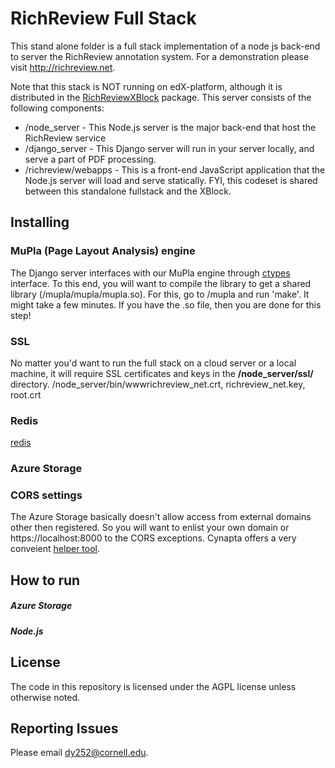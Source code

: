 # RichReview Full Stack
This stand alone folder is a full stack implementation of a node js back-end to server the RichReview annotation system. For a demonstration please visit http://richreview.net.

Note that this stack is NOT running on edX-platform, although it is distributed in the [RichReviewXBlock](https://github.com/DongwookYoon/RichReviewXBlock) package. This server consists of the following components:
* /node_server - This Node.js server is the major back-end that host the RichReview service
* /django_server - This Django server will run in your server locally, and serve a part of PDF processing.
* /richreview/webapps - This is a front-end JavaScript application that the Node.js server will load and serve statically. FYI, this codeset is shared between this standalone fullstack and the XBlock.

## Installing
### MuPla (Page Layout Analysis) engine
The Django server interfaces with our MuPla engine through [ctypes](https://docs.python.org/2/library/ctypes.html) interface. To this end, you will want to compile the library to get a shared library (/mupla/mupla/mupla.so). For this, go to /mupla and run 'make'. It might take a few minutes. If you have the .so file, then you are done for this step!
### SSL
No matter you'd want to run the full stack on a cloud server or a local machine, it will require SSL certificates and keys in the **/node_server/ssl/** directory.
/node_server/bin/wwwrichreview_net.crt, richreview_net.key, root.crt
### Redis
[redis](http://redis.io)
### Azure Storage
### CORS settings
The Azure Storage basically doesn't allow access from external domains other then registered. So you will want to enlist your own domain or https://localhost:8000 to the CORS exceptions.
Cynapta offers a very conveient [helper tool](http://blog.cynapta.com/2013/12/cynapta-azure-cors-helper-free-tool-to-manage-cors-rules-for-windows-azure-blob-storage/).

## How to run

##### Azure Storage
##### Node.js

## License
The code in this repository is licensed under the AGPL license unless otherwise noted.

## Reporting Issues
Please email dy252@cornell.edu.
